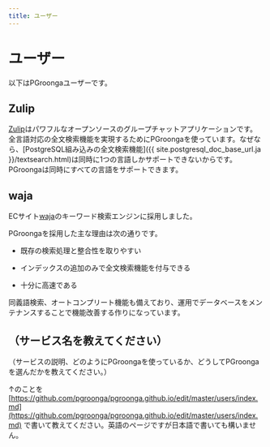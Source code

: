 ```yaml
---
title: ユーザー
---
```


# ユーザー

以下はPGroongaユーザーです。

## Zulip

[Zulip](https://zulip.org/)はパワフルなオープンソースのグループチャットアプリケーションです。全言語対応の全文検索機能を実現するためにPGroongaを使っています。なぜなら、[PostgreSQL組み込みの全文検索機能]({{ site.postgresql_doc_base_url.ja }}/textsearch.html)は同時に1つの言語しかサポートできないからです。PGroongaは同時にすべての言語をサポートできます。

## waja

ECサイト[waja](https://www.waja.co.jp/)のキーワード検索エンジンに採用しました。

PGroongaを採用した主な理由は次の通りです。

  * 既存の検索処理と整合性を取りやすい

  * インデックスの追加のみで全文検索機能を付与できる

  * 十分に高速である

同義語検索、オートコンプリート機能も備えており、運用でデータベースをメンテナンスすることで機能改善する作りになっています。

## （サービス名を教えてください）

（サービスの説明、どのようにPGroongaを使っているか、どうしてPGroongaを選んだかを教えてください。）

↑のことを [https://github.com/pgroonga/pgroonga.github.io/edit/master/users/index.md](https://github.com/pgroonga/pgroonga.github.io/edit/master/users/index.md) で書いて教えてください。英語のページですが日本語で書いても構いません。
